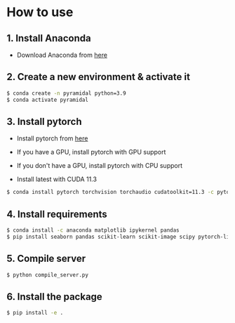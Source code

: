 # How to use

## 1. Install Anaconda

- Download Anaconda from [here](https://www.anaconda.com/products/individual#Downloads)

## 2. Create a new environment & activate it

```bash
$ conda create -n pyramidal python=3.9
$ conda activate pyramidal
```

## 3. Install pytorch

- Install pytorch from [here](https://pytorch.org/get-started/locally/)
- If you have a GPU, install pytorch with GPU support
- If you don't have a GPU, install pytorch with CPU support

- Install latest with CUDA 11.3

```bash
$ conda install pytorch torchvision torchaudio cudatoolkit=11.3 -c pytorch
```

## 4. Install requirements

```bash
$ conda install -c anaconda matplotlib ipykernel pandas
$ pip install seaborn pandas scikit-learn scikit-image scipy pytorch-lightning mlflow deepspeed
```

## 5. Compile server

```bash
$ python compile_server.py
```

## 6. Install the package

```bash
$ pip install -e .
```
